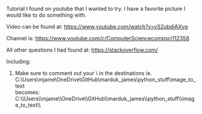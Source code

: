 Tutorial I found on youtube that I wanted to try. I have a favorite picture I would like to do something with.

Video can be found at:
    https://www.youtube.com/watch?v=vS2ubdiAXvg

Channel is:
    https://www.youtube.com/c/ComputerSciencecompsci112358

All other questions I had found at:
    https://stackoverflow.com/

Including:
1.  Make sure to comment out your \ in the destinations
    ie. C:\Users\mjame\OneDrive\GitHub\marduk_james\python_stuff\image_to_text\
    becomes:
    C:\\\Users\\\mjame\\\OneDrive\\\GitHub\\\marduk_james\\\python_stuff\\\image_to_text\\\


    
